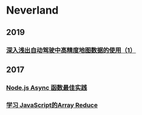 # Neverland

## 2019

### [深入浅出自动驾驶中高精度地图数据的使用（1）](https://neverland.github.io/doc/2019/hdmap-point-data-usage-in-autonomous-driving)

## 2017
### [Node.js Async 函数最佳实践](https://neverland.github.io/doc/2017/async-function-best-practices)
### [学习 JavaScript的Array Reduce](https://neverland.github.io/doc/2017/learn-and-understand-javaScript’s-reduce-function)